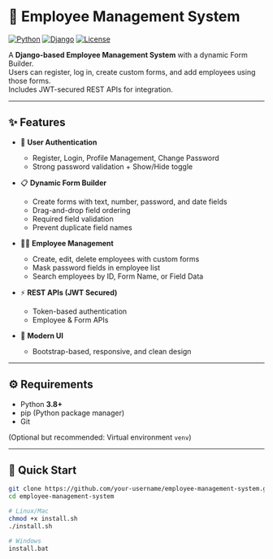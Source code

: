 # 🏢 Employee Management System

[![Python](https://img.shields.io/badge/Python-3.8+-blue.svg)](https://www.python.org/)
[![Django](https://img.shields.io/badge/Django-4.x-green.svg)](https://www.djangoproject.com/)
[![License](https://img.shields.io/badge/License-MIT-yellow.svg)](LICENSE)

A **Django-based Employee Management System** with a dynamic Form Builder.  
Users can register, log in, create custom forms, and add employees using those forms.  
Includes JWT-secured REST APIs for integration.  

---

## ✨ Features

- 🔐 **User Authentication**
  - Register, Login, Profile Management, Change Password  
  - Strong password validation + Show/Hide toggle  

- 📋 **Dynamic Form Builder**
  - Create forms with text, number, password, and date fields  
  - Drag-and-drop field ordering  
  - Required field validation  
  - Prevent duplicate field names  

- 👨‍💼 **Employee Management**
  - Create, edit, delete employees with custom forms  
  - Mask password fields in employee list  
  - Search employees by ID, Form Name, or Field Data  

- ⚡ **REST APIs (JWT Secured)**  
  - Token-based authentication  
  - Employee & Form APIs  

- 🎨 **Modern UI**  
  - Bootstrap-based, responsive, and clean design  

---

## ⚙️ Requirements

- Python **3.8+**  
- pip (Python package manager)  
- Git  

(Optional but recommended: Virtual environment `venv`)  

---

## 🚀 Quick Start

```bash
git clone https://github.com/your-username/employee-management-system.git
cd employee-management-system

# Linux/Mac
chmod +x install.sh
./install.sh

# Windows
install.bat
